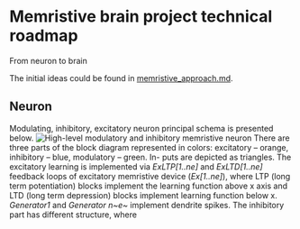 # Memristive brain project technical roadmap
From neuron to brain

The initial ideas could be found in [memristive_approach.md](memristive_approach.md).

## Neuron

Modulating, inhibitory, excitatory neuron principal schema is presented below.
![High-level modulatory and inhibitory memristive neuron](HL_mod_inh_mem_neuron.png)
There are three parts of the block diagram represented in colors: excitatory – orange, inhibitory – blue, modulatory – green. In- puts are depicted as triangles. The excitatory learning is implemented via *ExLTP[1..ne]* and *ExLTD[1..ne]* feedback loops of excitatory memristive device (*Ex[1..ne]*), where LTP (long term potentiation) blocks implement the learning function above x axis and LTD (long term depression) blocks implement learning function below x. *Generator1* and *Generator n~e~* implement dendrite spikes. The inhibitory part has different structure, where
